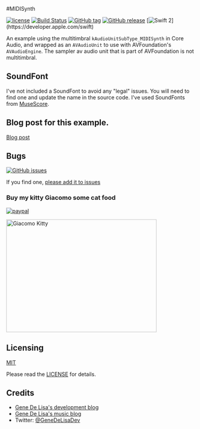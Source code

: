 #MIDISynth


[![license](https://img.shields.io/github/license/mashape/apistatus.svg)](https://en.wikipedia.org/wiki/MIT_License)
[![Build Status](https://travis-ci.org/genedelisa/MIDISynth.svg)](https://travis-ci.org/genedelisa/MIDISynth)
[![GitHub tag](https://img.shields.io/github/tag/genedelisa/MIDISynth.svg)](https://github.com/genedelisa/MIDISynth/)
[![GitHub release](https://img.shields.io/github/release/genedelisa/MIDISynth.svg)](https://github.com/genedelisa/MIDISynth/)
[![Swift 2](https://img.shields.io/badge/swift2-compatible-4BC51D.svg?style=flat")](https://developer.apple.com/swift)


An example using the multitimbral `kAudioUnitSubType_MIDISynth` in Core Audio, and wrapped as an `AVAudioUnit` to use with AVFoundation's `AVAudioEngine`. The sampler av audio unit that is part of AVFoundation is not multitimbral.

## SoundFont

I've not included a SoundFont to avoid any "legal" issues. You will need to find one and update the name in the source code.
I've used SoundFonts from [MuseScore](https://musescore.org/en/handbook/soundfonts).



## Blog post for this example.

[Blog post](http://www.rockhoppertech.com/blog/multi-timbral-avaudiounitmidiinstrument/)


## Bugs


[![GitHub issues](https://img.shields.io/github/issues/genedelisa/MIDISynth.svg)](https://github.com/genedelisa/MIDISynth/issues)

If you find one, [please add it to issues](https://github.com/genedelisa/MIDISynth/issues)



### Buy my kitty Giacomo some cat food

[![paypal](https://www.paypalobjects.com/en_US/i/btn/btn_donate_SM.gif)](https://www.paypal.com/cgi-bin/webscr?cmd=_donations&business=F5KE9Z29MH8YQ&bnP-DonationsBF:btn_donate_SM.gif:NonHosted)

<img src="http://www.rockhoppertech.com/blog/wp-content/uploads/2015/05/IMG_0657.png" alt="Giacomo Kitty" width="400" height="300">

## Licensing

[MIT](https://en.wikipedia.org/wiki/MIT_License)

Please read the [LICENSE](LICENSE) for details.

## Credits

*	[Gene De Lisa's development blog](http://rockhoppertech.com/blog/)
*	[Gene De Lisa's music blog](http://genedelisa.com/)
*   Twitter: [@GeneDeLisaDev](http://twitter.com/genedelisadev)
